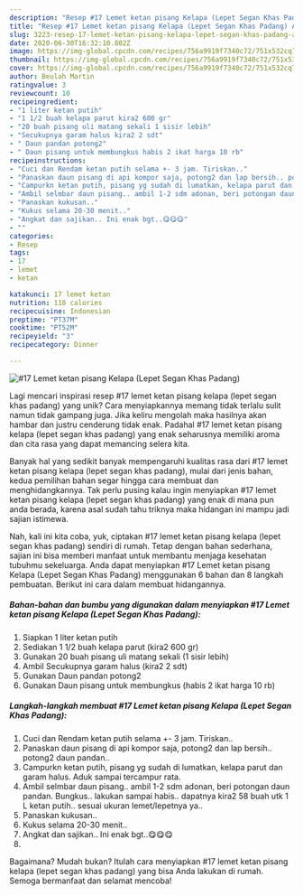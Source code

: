 ```yaml
---
description: "Resep #17 Lemet ketan pisang Kelapa (Lepet Segan Khas Padang) Anti Gagal"
title: "Resep #17 Lemet ketan pisang Kelapa (Lepet Segan Khas Padang) Anti Gagal"
slug: 3223-resep-17-lemet-ketan-pisang-kelapa-lepet-segan-khas-padang-anti-gagal
date: 2020-06-30T16:32:10.802Z
image: https://img-global.cpcdn.com/recipes/756a9919f7340c72/751x532cq70/17-lemet-ketan-pisang-kelapa-lepet-segan-khas-padang-foto-resep-utama.jpg
thumbnail: https://img-global.cpcdn.com/recipes/756a9919f7340c72/751x532cq70/17-lemet-ketan-pisang-kelapa-lepet-segan-khas-padang-foto-resep-utama.jpg
cover: https://img-global.cpcdn.com/recipes/756a9919f7340c72/751x532cq70/17-lemet-ketan-pisang-kelapa-lepet-segan-khas-padang-foto-resep-utama.jpg
author: Beulah Martin
ratingvalue: 3
reviewcount: 10
recipeingredient:
- "1 liter ketan putih"
- "1 1/2 buah kelapa parut kira2 600 gr"
- "20 buah pisang uli matang sekali 1 sisir lebih"
- "Secukupnya garam halus kira2 2 sdt"
- " Daun pandan potong2"
- " Daun pisang untuk membungkus habis 2 ikat harga 10 rb"
recipeinstructions:
- "Cuci dan Rendam ketan putih selama +- 3 jam. Tiriskan.."
- "Panaskan daun pisang di api kompor saja, potong2 dan lap bersih.. potong2 daun pandan.."
- "Campurkn ketan putih, pisang yg sudah di lumatkan, kelapa parut dan garam halus. Aduk sampai tercampur rata."
- "Ambil selmbar daun pisang.. ambil 1-2 sdm adonan, beri potongan daun pandan. Bungkus.. lakukan sampai habis.. dapatnya kira2 58 buah utk 1 L ketan putih.. sesuai ukuran lemet/lepetnya ya.."
- "Panaskan kukusan.."
- "Kukus selama 20-30 menit.."
- "Angkat dan sajikan.. Ini enak bgt..😋😋😋"
- ""
categories:
- Resep
tags:
- 17
- lemet
- ketan

katakunci: 17 lemet ketan 
nutrition: 118 calories
recipecuisine: Indonesian
preptime: "PT37M"
cooktime: "PT52M"
recipeyield: "3"
recipecategory: Dinner

---
```



![#17 Lemet ketan pisang Kelapa (Lepet Segan Khas Padang)](https://img-global.cpcdn.com/recipes/756a9919f7340c72/751x532cq70/17-lemet-ketan-pisang-kelapa-lepet-segan-khas-padang-foto-resep-utama.jpg)

Lagi mencari inspirasi resep #17 lemet ketan pisang kelapa (lepet segan khas padang) yang unik? Cara menyiapkannya memang tidak terlalu sulit namun tidak gampang juga. Jika keliru mengolah maka hasilnya akan hambar dan justru cenderung tidak enak. Padahal #17 lemet ketan pisang kelapa (lepet segan khas padang) yang enak seharusnya memiliki aroma dan cita rasa yang dapat memancing selera kita.



Banyak hal yang sedikit banyak mempengaruhi kualitas rasa dari #17 lemet ketan pisang kelapa (lepet segan khas padang), mulai dari jenis bahan, kedua pemilihan bahan segar hingga cara membuat dan menghidangkannya. Tak perlu pusing kalau ingin menyiapkan #17 lemet ketan pisang kelapa (lepet segan khas padang) yang enak di mana pun anda berada, karena asal sudah tahu triknya maka hidangan ini mampu jadi sajian istimewa.


Nah, kali ini kita coba, yuk, ciptakan #17 lemet ketan pisang kelapa (lepet segan khas padang) sendiri di rumah. Tetap dengan bahan sederhana, sajian ini bisa memberi manfaat untuk membantu menjaga kesehatan tubuhmu sekeluarga. Anda dapat menyiapkan #17 Lemet ketan pisang Kelapa (Lepet Segan Khas Padang) menggunakan 6 bahan dan 8 langkah pembuatan. Berikut ini cara dalam membuat hidangannya.

<!--inarticleads1-->

##### Bahan-bahan dan bumbu yang digunakan dalam menyiapkan #17 Lemet ketan pisang Kelapa (Lepet Segan Khas Padang):

1. Siapkan 1 liter ketan putih
1. Sediakan 1 1/2 buah kelapa parut (kira2 600 gr)
1. Gunakan 20 buah pisang uli matang sekali (1 sisir lebih)
1. Ambil Secukupnya garam halus (kira2 2 sdt)
1. Gunakan  Daun pandan potong2
1. Gunakan  Daun pisang untuk membungkus (habis 2 ikat harga 10 rb)




<!--inarticleads2-->

##### Langkah-langkah membuat #17 Lemet ketan pisang Kelapa (Lepet Segan Khas Padang):

1. Cuci dan Rendam ketan putih selama +- 3 jam. Tiriskan..
1. Panaskan daun pisang di api kompor saja, potong2 dan lap bersih.. potong2 daun pandan..
1. Campurkn ketan putih, pisang yg sudah di lumatkan, kelapa parut dan garam halus. Aduk sampai tercampur rata.
1. Ambil selmbar daun pisang.. ambil 1-2 sdm adonan, beri potongan daun pandan. Bungkus.. lakukan sampai habis.. dapatnya kira2 58 buah utk 1 L ketan putih.. sesuai ukuran lemet/lepetnya ya..
1. Panaskan kukusan..
1. Kukus selama 20-30 menit..
1. Angkat dan sajikan.. Ini enak bgt..😋😋😋
1. 




Bagaimana? Mudah bukan? Itulah cara menyiapkan #17 lemet ketan pisang kelapa (lepet segan khas padang) yang bisa Anda lakukan di rumah. Semoga bermanfaat dan selamat mencoba!
